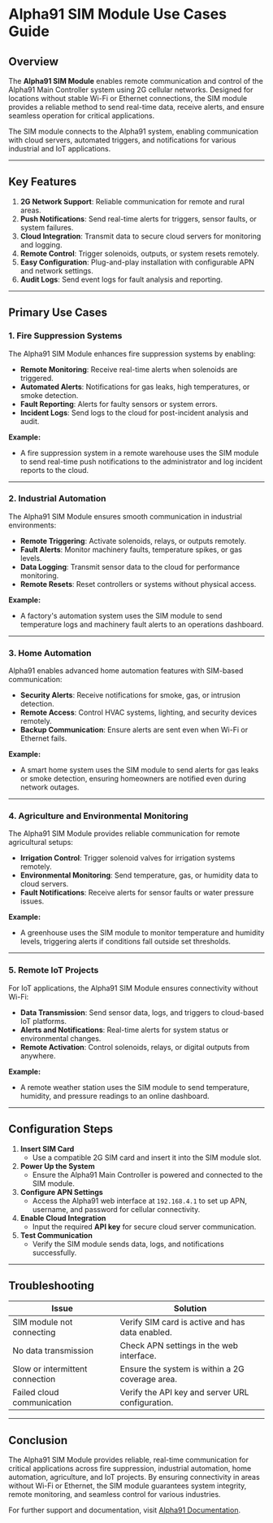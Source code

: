 # **Alpha91 SIM Module Use Cases Guide**

## **Overview**
The **Alpha91 SIM Module** enables remote communication and control of the Alpha91 Main Controller system using 2G cellular networks. Designed for locations without stable Wi-Fi or Ethernet connections, the SIM module provides a reliable method to send real-time data, receive alerts, and ensure seamless operation for critical applications.

The SIM module connects to the Alpha91 system, enabling communication with cloud servers, automated triggers, and notifications for various industrial and IoT applications.

---

## **Key Features**
1. **2G Network Support**: Reliable communication for remote and rural areas.
2. **Push Notifications**: Send real-time alerts for triggers, sensor faults, or system failures.
3. **Cloud Integration**: Transmit data to secure cloud servers for monitoring and logging.
4. **Remote Control**: Trigger solenoids, outputs, or system resets remotely.
5. **Easy Configuration**: Plug-and-play installation with configurable APN and network settings.
6. **Audit Logs**: Send event logs for fault analysis and reporting.

---

## **Primary Use Cases**

### 1. **Fire Suppression Systems**
The Alpha91 SIM Module enhances fire suppression systems by enabling:
- **Remote Monitoring**: Receive real-time alerts when solenoids are triggered.
- **Automated Alerts**: Notifications for gas leaks, high temperatures, or smoke detection.
- **Fault Reporting**: Alerts for faulty sensors or system errors.
- **Incident Logs**: Send logs to the cloud for post-incident analysis and audit.

**Example:**
- A fire suppression system in a remote warehouse uses the SIM module to send real-time push notifications to the administrator and log incident reports to the cloud.

---

### 2. **Industrial Automation**
The Alpha91 SIM Module ensures smooth communication in industrial environments:
- **Remote Triggering**: Activate solenoids, relays, or outputs remotely.
- **Fault Alerts**: Monitor machinery faults, temperature spikes, or gas levels.
- **Data Logging**: Transmit sensor data to the cloud for performance monitoring.
- **Remote Resets**: Reset controllers or systems without physical access.

**Example:**
- A factory's automation system uses the SIM module to send temperature logs and machinery fault alerts to an operations dashboard.

---

### 3. **Home Automation**
Alpha91 enables advanced home automation features with SIM-based communication:
- **Security Alerts**: Receive notifications for smoke, gas, or intrusion detection.
- **Remote Access**: Control HVAC systems, lighting, and security devices remotely.
- **Backup Communication**: Ensure alerts are sent even when Wi-Fi or Ethernet fails.

**Example:**
- A smart home system uses the SIM module to send alerts for gas leaks or smoke detection, ensuring homeowners are notified even during network outages.

---

### 4. **Agriculture and Environmental Monitoring**
The Alpha91 SIM Module provides reliable communication for remote agricultural setups:
- **Irrigation Control**: Trigger solenoid valves for irrigation systems remotely.
- **Environmental Monitoring**: Send temperature, gas, or humidity data to cloud servers.
- **Fault Notifications**: Receive alerts for sensor faults or water pressure issues.

**Example:**
- A greenhouse uses the SIM module to monitor temperature and humidity levels, triggering alerts if conditions fall outside set thresholds.

---

### 5. **Remote IoT Projects**
For IoT applications, the Alpha91 SIM Module ensures connectivity without Wi-Fi:
- **Data Transmission**: Send sensor data, logs, and triggers to cloud-based IoT platforms.
- **Alerts and Notifications**: Real-time alerts for system status or environmental changes.
- **Remote Activation**: Control solenoids, relays, or digital outputs from anywhere.

**Example:**
- A remote weather station uses the SIM module to send temperature, humidity, and pressure readings to an online dashboard.

---

## **Configuration Steps**
1. **Insert SIM Card**
   - Use a compatible 2G SIM card and insert it into the SIM module slot.
2. **Power Up the System**
   - Ensure the Alpha91 Main Controller is powered and connected to the SIM module.
3. **Configure APN Settings**
   - Access the Alpha91 web interface at `192.168.4.1` to set up APN, username, and password for cellular connectivity.
4. **Enable Cloud Integration**
   - Input the required **API key** for secure cloud server communication.
5. **Test Communication**
   - Verify the SIM module sends data, logs, and notifications successfully.

---

## **Troubleshooting**
| **Issue**                       | **Solution**                                       |
|---------------------------------|---------------------------------------------------|
| SIM module not connecting       | Verify SIM card is active and has data enabled.   |
| No data transmission            | Check APN settings in the web interface.          |
| Slow or intermittent connection | Ensure the system is within a 2G coverage area.   |
| Failed cloud communication      | Verify the API key and server URL configuration.  |

---

## **Conclusion**
The Alpha91 SIM Module provides reliable, real-time communication for critical applications across fire suppression, industrial automation, home automation, agriculture, and IoT projects. By ensuring connectivity in areas without Wi-Fi or Ethernet, the SIM module guarantees system integrity, remote monitoring, and seamless control for various industries.

For further support and documentation, visit [Alpha91 Documentation](#).
